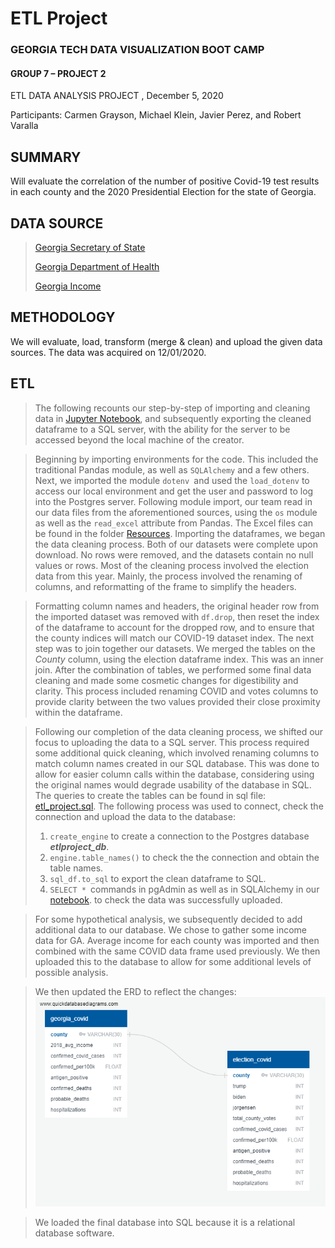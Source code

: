 ﻿# ETL Project

### GEORGIA TECH DATA VISUALIZATION BOOT CAMP

#### GROUP 7 – PROJECT 2

 ETL DATA ANALYSIS PROJECT , December 5, 2020

Participants:  Carmen Grayson, Michael Klein, Javier Perez, and Robert Varalla
 


## SUMMARY

Will evaluate the correlation of the number of positive Covid-19 test results in each county and the 2020 Presidential Election for the state of Georgia.

## DATA SOURCE

> [Georgia Secretary of State](https://results.enr.clarityelections.com/GA/105369/web.264614/#/access-to-races)
>
> [Georgia Department of Health](https://covid-hub.gio.georgia.gov/) 
>
> [Georgia Income](https://apps.bea.gov/itable/iTable.cfm?ReqID=70&step=1)


## METHODOLOGY

We will evaluate, load, transform (merge & clean) and upload the given data sources. 
The data was acquired on 12/01/2020.

## ETL
>The following recounts our step-by-step of importing and cleaning data in [Jupyter Notebook](https://github.com/mklein1997/etlproject/blob/main/ETLProject.ipynb), and subsequently exporting the cleaned dataframe to a SQL server, with the ability for the server to be accessed beyond the local machine of the creator. 

>Beginning by importing environments for the code. This included the traditional Pandas module, as well as ```SQLAlchemy``` and a few others. Next, we imported the module  ```dotenv ```and used the ```load_dotenv```  to access our local environment and get the user and password to log into the Postgres server. 
Following module import, our team read in our data files from the aforementioned sources, using the ```os``` module as well as the ```read_excel``` attribute from Pandas. 
The Excel files can be found in the folder [Resources](https://github.com/mklein1997/etlproject/tree/main/Resources).
Importing the dataframes, we began the data cleaning process. Both of our datasets were complete upon download. No rows were removed, and the datasets contain no null values or rows. Most of the cleaning process involved the election data from this year. Mainly, the process involved the renaming of columns, and reformatting of the frame to simplify the headers. 

>Formatting column names and headers, the original header row from the imported dataset was removed with ```df.drop```, then reset the index of the dataframe to account for the dropped row, and to ensure that the county indices will match our COVID-19 dataset index. 
The next step was to join together our datasets. We merged the tables on the *County* column, using the election dataframe index. This was an inner join. After the combination of tables, we performed some final data cleaning and made some cosmetic changes for digestibility and clarity. This process included renaming COVID and votes columns to provide clarity between the two values provided their close proximity within the dataframe. 

>Following our completion of the data cleaning process, we shifted our focus to uploading the data to a SQL server. This process required some additional quick cleaning, which involved renaming columns to match column names created in our SQL database. This was done to allow for easier column calls within the database, considering using the original names would degrade usability of the database in SQL. 
>The queries to create the tables can be found in sql file: [etl_project.sql](https://github.com/mklein1997/etlproject/blob/main/SQL_queries/etl_project.sql).
>The following process was used to connect, check the connection and upload the data to the database:
>1) ```create_engine``` to create a connection to the Postgres database _**etlproject_db**_.  
>2) ```engine.table_names()``` to check the the connection and obtain the table names.
>3) ```sql_df.to_sql``` to export the clean dataframe to SQL.
>4)  ```SELECT * ```commands in pgAdmin as well as in SQLAlchemy in our [notebook](https://github.com/mklein1997/etlproject/blob/main/ETLProject.ipynb). to check the data was successfully uploaded.

>For some hypothetical analysis, we subsequently decided to add additional data to our database. We chose to gather some income data for GA. Average income for each county was imported and then combined with the same COVID data frame used previously. We then uploaded this to the database to allow for some additional levels of possible analysis.

> We then updated the ERD to reflect the changes:
> ![enter image description here](https://github.com/mklein1997/etlproject/blob/main/ERD/ETL_ERD.png?raw=True)


>We loaded the final database into SQL because it is a relational database software.


